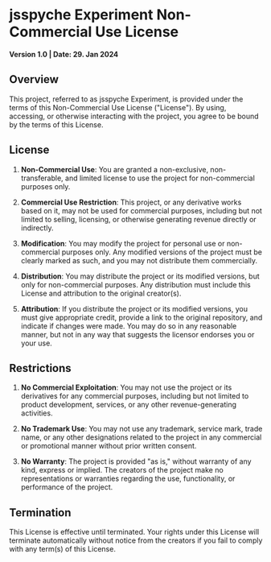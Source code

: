 # jsspyche Experiment Non-Commercial Use License

**Version 1.0 | Date: 29. Jan 2024**

## Overview

This project, referred to as jsspyche Experiment, is provided under the terms of this Non-Commercial Use License ("License"). By using, accessing, or otherwise interacting with the project, you agree to be bound by the terms of this License.

## License

1. **Non-Commercial Use**: You are granted a non-exclusive, non-transferable, and limited license to use the project for non-commercial purposes only.

2. **Commercial Use Restriction**: This project, or any derivative works based on it, may not be used for commercial purposes, including but not limited to selling, licensing, or otherwise generating revenue directly or indirectly.

3. **Modification**: You may modify the project for personal use or non-commercial purposes only. Any modified versions of the project must be clearly marked as such, and you may not distribute them commercially.

4. **Distribution**: You may distribute the project or its modified versions, but only for non-commercial purposes. Any distribution must include this License and attribution to the original creator(s).

5. **Attribution**: If you distribute the project or its modified versions, you must give appropriate credit, provide a link to the original repository, and indicate if changes were made. You may do so in any reasonable manner, but not in any way that suggests the licensor endorses you or your use.

## Restrictions

1. **No Commercial Exploitation**: You may not use the project or its derivatives for any commercial purposes, including but not limited to product development, services, or any other revenue-generating activities.

2. **No Trademark Use**: You may not use any trademark, service mark, trade name, or any other designations related to the project in any commercial or promotional manner without prior written consent.

3. **No Warranty**: The project is provided "as is," without warranty of any kind, express or implied. The creators of the project make no representations or warranties regarding the use, functionality, or performance of the project.

## Termination

This License is effective until terminated. Your rights under this License will terminate automatically without notice from the creators if you fail to comply with any term(s) of this License.